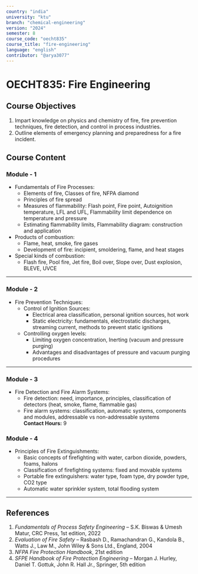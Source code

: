 ```yaml
---
country: "india"
university: "ktu"
branch: "chemical-engineering"
version: "2024"
semester: 8
course_code: "oecht835"
course_title: "fire-engineering"
language: "english"
contributor: "@arya3077"
---
```


# OECHT835: Fire Engineering

## Course Objectives
1. Impart knowledge on physics and chemistry of fire, fire prevention techniques, fire detection, and control in process industries.
2. Outline elements of emergency planning and preparedness for a fire incident.

## Course Content

### Module - 1
* Fundamentals of Fire Processes:
  - Elements of fire, Classes of fire, NFPA diamond
  - Principles of fire spread
  - Measures of flammability: Flash point, Fire point, Autoignition temperature, LFL and UFL, Flammability limit dependence on temperature and pressure
  - Estimating flammability limits, Flammability diagram: construction and application
* Products of combustion:
  - Flame, heat, smoke, fire gases
  - Development of fire: incipient, smoldering, flame, and heat stages
* Special kinds of combustion:
  - Flash fire, Pool fire, Jet fire, Boil over, Slope over, Dust explosion, BLEVE, UVCE  
---

### Module - 2
* Fire Prevention Techniques:
  - Control of Ignition Sources:
    - Electrical area classification, personal ignition sources, hot work
    - Static electricity: fundamentals, electrostatic discharges, streaming current, methods to prevent static ignitions
  - Controlling oxygen levels:
    - Limiting oxygen concentration, Inerting (vacuum and pressure purging)
    - Advantages and disadvantages of pressure and vacuum purging procedures  
---

### Module - 3
* Fire Detection and Fire Alarm Systems:
  - Fire detection: need, importance, principles, classification of detectors (heat, smoke, flame, flammable gas)
  - Fire alarm systems: classification, automatic systems, components and modules, addressable vs non-addressable systems  
**Contact Hours:** 9

### Module - 4
* Principles of Fire Extinguishments:
  - Basic concepts of firefighting with water, carbon dioxide, powders, foams, halons
  - Classification of firefighting systems: fixed and movable systems
  - Portable fire extinguishers: water type, foam type, dry powder type, CO2 type
  - Automatic water sprinkler system, total flooding system  
---

## References


1. *Fundamentals of Process Safety Engineering* – S.K. Biswas & Umesh Matur, CRC Press, 1st edition, 2022
2. *Evaluation of Fire Safety* – Rasbash D., Ramachandran G., Kandola B., Watts J., Law M., John Wiley & Sons Ltd., England, 2004
3. *NFPA Fire Protection Handbook*, 21st edition
4. *SFPE Handbook of Fire Protection Engineering* – Morgan J. Hurley, Daniel T. Gottuk, John R. Hall Jr., Springer, 5th edition
